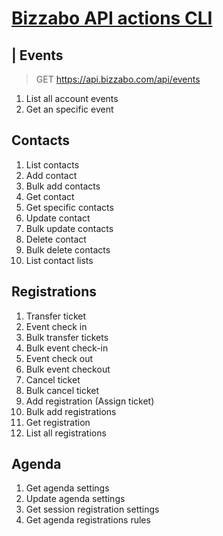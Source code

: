 # [Bizzabo API actions CLI](https://github.com/memosk8/update-reg)

## | Events 

 > GET https://api.bizzabo.com/api/events 

 1. List all account events
 2. Get an specific event

## Contacts

01. List contacts
02. Add contact
03. Bulk add contacts
04. Get contact
05. Get specific contacts
06. Update contact
07. Bulk update contacts
08. Delete contact
09. Bulk delete contacts
10. List contact lists

## Registrations

01. Transfer ticket
02. Event check in
03. Bulk transfer tickets
04. Bulk event check-in
05. Event check out
06. Bulk event checkout
07. Cancel ticket
08. Bulk cancel ticket
09. Add registration (Assign ticket)
10. Bulk add registrations
11. Get registration
12. List all registrations

## Agenda

01. Get agenda settings
02. Update agenda settings
03. Get session registration settings
04. Get agenda registrations rules
